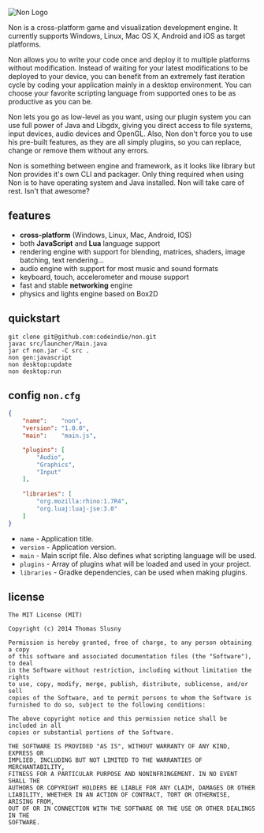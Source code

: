 ![Non Logo](https://raw.githubusercontent.com/codeindie/non/master/src/gen/res/loading.png)

Non is a cross-platform game and visualization development engine. It currently supports Windows, Linux, Mac OS X, Android and iOS as target platforms. 

Non allows you to write your code once and deploy it to multiple platforms without modification. Instead of waiting for your latest modifications to be deployed to your device, you can benefit from an extremely fast iteration cycle by coding your application mainly in a desktop environment. You can choose your favorite scripting language from supported ones to be as productive as you can be.

Non lets you go as low-level as you want, using our plugin system you can use full power of Java and Libgdx, giving you direct access to file systems, input devices, audio devices and OpenGL. Also, Non don't force you to use his pre-built features, as they are all simply plugins, so you can replace, change or remove them without any errors.

Non is something between engine and framework, as it looks like library but Non provides it's own CLI and packager. Only thing required when using Non is to have operating system and Java installed. Non will take care of rest. Isn't that awesome?

## features

* **cross-platform** (Windows, Linux, Mac, Android, IOS)
* both **JavaScript** and **Lua** language support
* rendering engine with support for blending, matrices, shaders, image batching, text rendering...
* audio engine with support for most music and sound formats
* keyboard, touch, accelerometer and mouse support
* fast and stable **networking** engine
* physics and lights engine based on Box2D

## quickstart

```shell
git clone git@github.com:codeindie/non.git
javac src/launcher/Main.java
jar cf non.jar -C src .
non gen:javascript
non desktop:update
non desktop:run
```

## config `non.cfg`

```json
{
    "name":    "non",
    "version": "1.0.0",
    "main":    "main.js",

    "plugins": [ 
        "Audio",
        "Graphics",
        "Input"
    ],
    
    "libraries": [
        "org.mozilla:rhino:1.7R4",
        "org.luaj:luaj-jse:3.0"
    ]
}
```

* `name`      - Application title.
* `version`   - Application version.
* `main`      - Main script file. Also defines what scripting language will be used.
* `plugins`   - Array of plugins what will be loaded and used in your project.
* `libraries` - Gradke dependencies, can be used when making plugins.

## license

```
The MIT License (MIT)

Copyright (c) 2014 Thomas Slusny

Permission is hereby granted, free of charge, to any person obtaining a copy
of this software and associated documentation files (the "Software"), to deal
in the Software without restriction, including without limitation the rights
to use, copy, modify, merge, publish, distribute, sublicense, and/or sell
copies of the Software, and to permit persons to whom the Software is
furnished to do so, subject to the following conditions:

The above copyright notice and this permission notice shall be included in all
copies or substantial portions of the Software.

THE SOFTWARE IS PROVIDED "AS IS", WITHOUT WARRANTY OF ANY KIND, EXPRESS OR
IMPLIED, INCLUDING BUT NOT LIMITED TO THE WARRANTIES OF MERCHANTABILITY,
FITNESS FOR A PARTICULAR PURPOSE AND NONINFRINGEMENT. IN NO EVENT SHALL THE
AUTHORS OR COPYRIGHT HOLDERS BE LIABLE FOR ANY CLAIM, DAMAGES OR OTHER
LIABILITY, WHETHER IN AN ACTION OF CONTRACT, TORT OR OTHERWISE, ARISING FROM,
OUT OF OR IN CONNECTION WITH THE SOFTWARE OR THE USE OR OTHER DEALINGS IN THE
SOFTWARE.
```